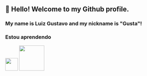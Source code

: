 ## 👋 Hello! Welcome to my Github profile.
### My name is Luiz Gustavo and my nickname is "Gusta"!


### Estou aprendendo
<img src="https://cdn.jsdelivr.net/gh/devicons/devicon/icons/java/java-original.svg"
width="40" height="40"/> <img src="https://cdn.programadoresbrasil.com.br/wp-content/uploads/2020/02/Introduction-to-HTML-and-CSS-for-Beginners-Hafiza-Rabbia-Shafiq.jpg" width="80" height="80"/>
